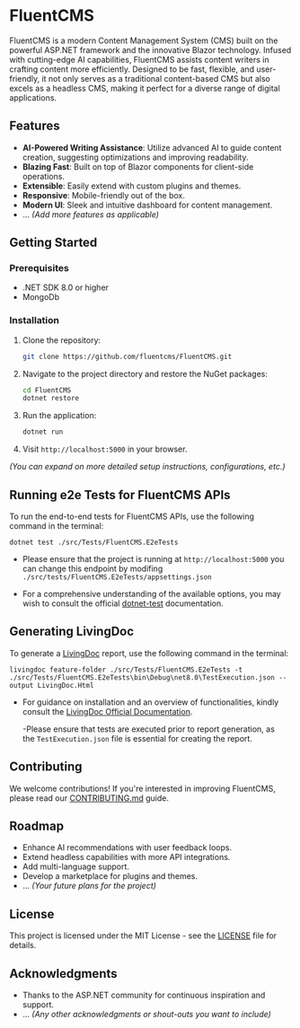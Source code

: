 # FluentCMS

FluentCMS is a modern Content Management System (CMS) built on the powerful ASP.NET framework and the innovative Blazor technology. Infused with cutting-edge AI capabilities, FluentCMS assists content writers in crafting content more efficiently. Designed to be fast, flexible, and user-friendly, it not only serves as a traditional content-based CMS but also excels as a headless CMS, making it perfect for a diverse range of digital applications.


## Features

- **AI-Powered Writing Assistance**: Utilize advanced AI to guide content creation, suggesting optimizations and improving readability.
- **Blazing Fast**: Built on top of Blazor components for client-side operations.
- **Extensible**: Easily extend with custom plugins and themes.
- **Responsive**: Mobile-friendly out of the box.
- **Modern UI**: Sleek and intuitive dashboard for content management.
- ... *(Add more features as applicable)*

## Getting Started

### Prerequisites

- .NET SDK 8.0 or higher
- MongoDb

### Installation

1. Clone the repository:
    ```bash
    git clone https://github.com/fluentcms/FluentCMS.git
    ```

2. Navigate to the project directory and restore the NuGet packages:
    ```bash
    cd FluentCMS
    dotnet restore
    ```

3. Run the application:
    ```bash
    dotnet run
    ```

4. Visit `http://localhost:5000` in your browser.

*(You can expand on more detailed setup instructions, configurations, etc.)*

## Running e2e Tests for FluentCMS APIs

To run the end-to-end tests for FluentCMS APIs, use the following command in the terminal:

```shell
dotnet test ./src/Tests/FluentCMS.E2eTests
```

- Please ensure that the project is running at `http://localhost:5000` you can change this endpoint by modifing `./src/tests/FluentCMS.E2eTests/appsettings.json`
  
- For a comprehensive understanding of the available options, you may wish to consult the official [dotnet-test](https://learn.microsoft.com/en-us/dotnet/core/tools/dotnet-test) documentation.
  

## Generating LivingDoc

To generate a [LivingDoc](https://specflow.org/tools/living-doc/) report, use the following command in the terminal:

```shell
livingdoc feature-folder ./src/Tests/FluentCMS.E2eTests -t ./src/Tests/FluentCMS.E2eTests\bin\Debug\net8.0\TestExecution.json --output LivingDoc.Html
```

- For guidance on installation and an overview of functionalities, kindly consult the [LivingDoc Official Documentation](https://docs.specflow.org/projects/specflow-livingdoc/en/latest/LivingDocGenerator/Generating-Documentation.html).
  
  -Please ensure that tests are executed prior to report generation, as the `TestExecution.json` file is essential for creating the report.

## Contributing

We welcome contributions! If you're interested in improving FluentCMS, please read our [CONTRIBUTING.md](./CONTRIBUTING.md) guide.

## Roadmap

- Enhance AI recommendations with user feedback loops.
- Extend headless capabilities with more API integrations.
- Add multi-language support.
- Develop a marketplace for plugins and themes.
- ... *(Your future plans for the project)*

## License

This project is licensed under the MIT License - see the [LICENSE](./LICENSE) file for details.

## Acknowledgments

- Thanks to the ASP.NET community for continuous inspiration and support.
- ... *(Any other acknowledgments or shout-outs you want to include)*
